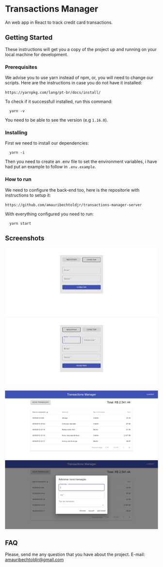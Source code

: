 # Transactions Manager

An web app in React to track credit card transactions.

## Getting Started

These instructions will get you a copy of the project up and running on your local machine for development.

### Prerequisites

We advise you to use yarn instead of npm, or, you will need to change our scripts.
Here are the instructions in case you do not have it installed:

`https://yarnpkg.com/lang/pt-br/docs/install/`

To check if it successfull installed, run this command:

```
  yarn -v
```

You need to be able to see the version (e.g `1.16.0`).

### Installing

First we need to install our dependencies:

```
  yarn -i
```

Then you need to create an .env file to set the environment variables, i have had put an example to follow in `.env.example`.

### How to run

We need to configure the back-end too, here is the repositorie with instructions to setup it:

`https://github.com/amauribechtoldjr/transactions-manager-server`

With everything configured you need to run:

```
  yarn start
```

## Screenshots

![alt text](https://github.com/amauribechtoldjr/transactions-manager-client/blob/master/app-screens/signin.jpg)
![alt text](https://github.com/amauribechtoldjr/transactions-manager-client/blob/master/app-screens/signup.jpg)

![alt text](https://github.com/amauribechtoldjr/transactions-manager-client/blob/master/app-screens/transactions.jpg)
![alt text](https://github.com/amauribechtoldjr/transactions-manager-client/blob/master/app-screens/add-transaction.jpg)

## FAQ

Please, send me any question that you have about the project.
E-mail: amauribechtoldjr@gmail.com
